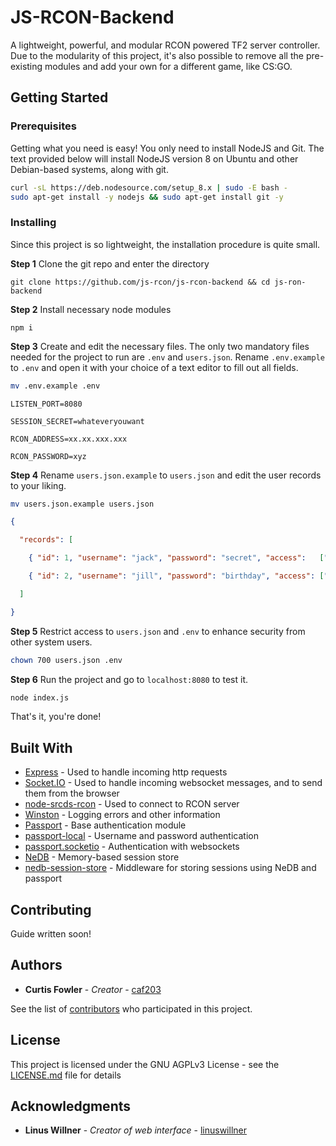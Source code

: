 # JS-RCON-Backend

A lightweight, powerful, and modular RCON powered TF2 server controller. Due to the modularity of this project, it's also possible to remove all the pre-existing modules and add your own for a different game, like CS:GO.

## Getting Started

### Prerequisites

Getting what you need is easy! You only need to install NodeJS and Git. The text provided below will install NodeJS version 8 on Ubuntu and other Debian-based systems, along with git.
```bash
curl -sL https://deb.nodesource.com/setup_8.x | sudo -E bash -
sudo apt-get install -y nodejs && sudo apt-get install git -y
```

### Installing

Since this project is so lightweight, the installation procedure is quite small.

**Step 1**
Clone the git repo and enter the directory
```
git clone https://github.com/js-rcon/js-rcon-backend && cd js-ron-backend
```

**Step 2**
Install necessary node modules
```
npm i
```

**Step 3**
Create and edit the necessary files. The only two mandatory files needed for the project to run are `.env` and `users.json`. Rename `.env.example` to `.env` and open it with your choice of a text editor to fill out all fields.
```bash
mv .env.example .env
```
```
LISTEN_PORT=8080

SESSION_SECRET=whateveryouwant

RCON_ADDRESS=xx.xx.xxx.xxx

RCON_PASSWORD=xyz
```

**Step 4**
Rename `users.json.example` to `users.json` and edit the user records to your liking.
```bash
mv users.json.example users.json
```
```json
{

  "records": [

    { "id": 1, "username": "jack", "password": "secret", "access":   ["*"] },

    { "id": 2, "username": "jill", "password": "birthday", "access": ["*"] }

  ]

}
```

**Step 5**
Restrict access to `users.json` and `.env` to enhance security from other system users.
```bash
chown 700 users.json .env 
```

**Step 6**
Run the project and go to `localhost:8080` to test it.
```bash
node index.js
```

That's it, you're done!

## Built With

* [Express](https://expressjs.com/) - Used to handle incoming http requests
* [Socket.IO](https://socket.io/) - Used to handle incoming websocket messages, and to send them from the browser
* [node-srcds-rcon](https://github.com/randunel/node-srcds-rcon) - Used to connect to RCON server
* [Winston](https://github.com/winstonjs/winston) - Logging errors and other information
* [Passport](http://www.passportjs.org/) - Base authentication module
* [passport-local](https://github.com/jaredhanson/passport-local) - Username and password authentication
* [passport.socketio](https://github.com/jfromaniello/passport.socketio) - Authentication with websockets
* [NeDB](https://github.com/louischatriot/nedb) - Memory-based session store
* [nedb-session-store](https://github.com/JamesMGreene/nedb-session-store) - Middleware for storing sessions using NeDB and passport

## Contributing

Guide written soon!

## Authors

* **Curtis Fowler** - *Creator* - [caf203](https://github.com/caf203)

See the list of [contributors](https://github.com/js-rcon/js-rcon-backend/contributors) who participated in this project.

## License

This project is licensed under the GNU AGPLv3 License - see the [LICENSE.md](LICENSE.md) file for details

## Acknowledgments

* **Linus Willner** - *Creator of web interface* - [linuswillner](https://github.com/linuswillner)